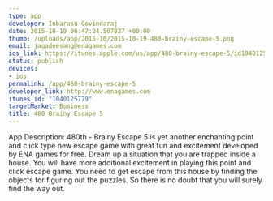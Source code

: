 ```yaml
--- 
type: app
developer: Inbarasu Govindaraj
date: 2015-10-19 06:47:24.507827 +00:00
thumb: /uploads/app/2015-10/2015-10-19-480-brainy-escape-5.png
email: jagadeesang@enagames.com
ios_link: https://itunes.apple.com/us/app/480-brainy-escape-5/id1040125779?mt=8
status: publish
devices: 
- ios
permalink: /app/480-brainy-escape-5
developer_link: http://www.enagames.com
itunes_id: "1040125779"
targetMarket: Business
title: 480 Brainy Escape 5
---
```


App Description:   480th - Brainy Escape 5 is yet another enchanting point and click type new escape game with great fun and excitement developed by ENA games for free. Dream up a situation that you are trapped inside a house. You will have more additional excitement in playing this point and click escape game. You need to get escape from this house by finding the objects for figuring out the puzzles. So there is no doubt that you will surely find the way out. 
